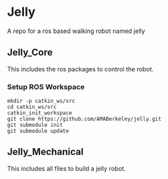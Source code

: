 # Jelly
A repo for a ros based walking robot named jelly


## Jelly_Core
This includes the ros packages to control the robot.

### Setup ROS Workspace

`mkdir -p catkin_ws/src`\
`cd catkin_ws/src`\
`catkin_init_workspace`\
`git clone https://github.com/AMABerkeley/jelly.git`\
`git submodule init`\
`git submodule update`

## Jelly_Mechanical
This includes all files to build a jelly robot.
